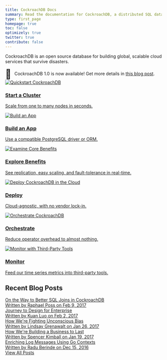 ```yaml
---
title: CockroachDB Docs
summary: Read the documentation for CockroachDB, a distributed SQL database built on a transactional and strongly-consistent key-value store.
type: first_page
homepage: true
toc: false
optimizely: true
twitter: true
contribute: false
---
```


CockroachDB is an open source database for building global, scalable cloud services that survive disasters.

<style>
    #party {
        font-size: 30px;
        padding-right: 10px;
        vertical-align: -20%;
    }
</style>

<div class="bs-callout bs-callout--info"><span id="party">🎉</span>CockroachDB 1.0 is now available! Get more details in <a href="https://www.cockroachlabs.com/blog/cockroachdb-1-0-release">this blog post</a>.</div>

<div class="row">
    <div class="col-md-4">
        <div class="roach">
            <a href="start-a-local-cluster.html">
                <img src="{{ 'images/SCENE_superhero_profile_craig.png' | relative_url }}" alt="Quickstart CockroachDB"/>
                <h3>Start a Cluster</h3>
                <p>Scale from one to many nodes in seconds.</p>
            </a>
        </div>
    </div>
    <div class="col-md-4">
        <div class="roach">
            <a href="build-an-app-with-cockroachdb.html">
                <img src="{{ 'images/builder_craig.png' | relative_url }}" alt="Build an App"/>
                <h3>Build an App</h3>
                <p>Use a compatible PostgreSQL driver or ORM.</p>
            </a>
        </div>
    </div>
    <div class="col-md-4">
        <div class="roach">
            <a href="demo-data-replication.html">
                <img src="{{ 'images/scientist_catrina.png' | relative_url }}" alt="Examine Core Benefits"/>
                <h3>Explore Benefits</h3>
                <p>See replication, easy scaling, and fault-tolerance in real-time.</p>
            </a>
        </div>
    </div>
</div>

<div class="row">
    <div class="col-md-4">
        <div class="roach">
            <a href="cloud-deployment.html">
                <img src="{{ 'images/craig_crossfit.png' | relative_url }}" alt="Deploy CockroachDB in the Cloud"/>
                <h3>Deploy</h3>
                <p>Cloud-agnostic, with no vendor lock-in.</p>
            </a>
        </div>
    </div>
    <div class="col-md-4">
        <div class="roach">
            <a href="orchestration.html">
                <img src="{{ 'images/sleeping_craig.png' | relative_url }}" alt="Orchestrate CockroachDB"/>
                <h3>Orchestrate</h3>
                <p>Reduce operator overhead to almost nothing.</p>
            </a>
        </div>
    </div>
    <div class="col-md-4">
        <div class="roach">
            <a href="monitor-cockroachdb-with-prometheus.html">
                <img src="{{ 'images/announcement_catrina.png' | relative_url }}" alt="Monitor with Third-Party Tools"/>
                <h3>Monitor</h3>
                <p>Feed our time series metrics into third-party tools.</p>
            </a>
        </div>
    </div>
</div>

## Recent Blog Posts

<div class="row">
    <div class="col-xs-12">
        <a href="https://www.cockroachlabs.com/blog/better-sql-joins-in-cockroachdb/">
        <div class="blog-post">
            <div class="blog-title">On the Way to Better SQL Joins in CockroachDB</div>
            <div class="blog-meta">Written by <span class="meta-emphasis">Raphael Poss</span> on <span class="meta-emphasis">Feb 9, 2017</span></div>
        </div>
        </a>
    </div>
</div>
<div class="row">
    <div class="col-xs-12">
        <a href="https://www.cockroachlabs.com/blog/journey-to-design-for-enterprise/">
        <div class="blog-post">
            <div class="blog-title">Journey to Design for Enterprise</div>
            <div class="blog-meta">Written by <span class="meta-emphasis">Kuan Luo</span> on <span class="meta-emphasis">Feb 2, 2017</span></div>
        </div>
        </a>
    </div>
</div>

<div class="row">
    <div class="col-xs-12">
        <a href="https://www.cockroachlabs.com/blog/fighting-unconscious-bias-cockroach-labs/">
        <div class="blog-post">
            <div class="blog-title">How We're Fighting Unconscious Bias</div>
            <div class="blog-meta">Written by <span class="meta-emphasis">Lindsay Grenawalt</span> on <span class="meta-emphasis">Jan 26, 2017</span></div>
        </div>
        </a>
    </div>
</div>
<div class="row">
    <div class="col-xs-12">
        <a href="https://www.cockroachlabs.com/blog/how-were-building-a-business-to-last/">
        <div class="blog-post">
            <div class="blog-title">How We're Building a Business to Last</div>
            <div class="blog-meta">Written by <span class="meta-emphasis">Spencer Kimball</span> on <span class="meta-emphasis">Jan 19, 2017</span></div>
        </div>
        </a>
    </div>
</div>
<div class="row">
    <div class="col-xs-12">
        <a href="https://www.cockroachlabs.com/blog/enriching-log-messages-using-go-contexts/">
        <div class="blog-post last-entry">
            <div class="blog-title">Enriching Log Messages Using Go Contexts</div>
            <div class="blog-meta">Written by <span class="meta-emphasis">Radu Berinde</span> on <span class="meta-emphasis">Dec 15, 2016</span></div>
        </div>
        </a>
    </div>
</div>
<div class="row">
    <div class="col-xs-12">
        <div class="view-blog"><a href="https://www.cockroachlabs.com/blog">View All Posts</a></div>
    </div>
</div>

